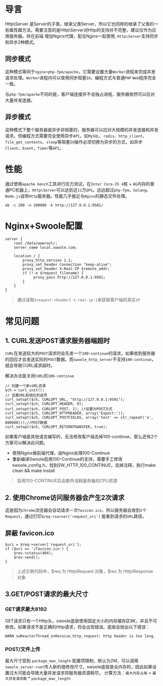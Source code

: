 # 导言

Http\Server 是Server的子类，继承父类Server，所以它也同样的继承了父类的一些属性跟方法，需要注意的是Http\Server对Http的支持并不完整，建议仅作为应用服务器。并在前端  增加Nginx代理，配合Nginx一起使用,
`Http\Server`支持同步和异步2种模式。

## 同步模式

这种模式等同于`nginx+php-fpm/apache`，它需要设置大量`Worker`进程来完成并发请求处理。`Worker`进程内可以使用同步阻塞`IO`，编程方式与普通`PHP` `Web`程序完全一致。

与`php-fpm/apache`不同的是，客户端连接并不会独占进程，服务器依然可以应对大量并发连接。

## 异步模式

这种模式下整个服务器是异步非阻塞的，服务器可以应对大规模的并发连接和并发请求。但编程方式需要完全使用异步`API`，如`MySQL`、`redis`、`http_client`、`file_get_contents`、`sleep`等阻塞`IO`操作必须切换为异步的方式，如异步`Client`，`Event`，`Timer`等`API`。

# 性能

通过使用`apache bench`工具进行压力测试，在`Inter Core-I5 4`核 + `8G`内存的普通PC机器上，`Http\Server`可以达到近`11`万`QPS`。远远超过`php-fpm`，`Golang`、`Node.js`自带`Http`服务器。性能几乎接近与`Nginx`的静态文件处理。

```
ab -c 200 -n 200000 -k http://127.0.0.1:9501/
```

# Nginx+Swoole配置

```
server {
    root /data/wwwroot/;
    server_name local.swoole.com;

    location / {
        proxy_http_version 1.1;
        proxy_set_header Connection "keep-alive";
        proxy_set_header X-Real-IP $remote_addr;
        if (!-e $request_filename) {
             proxy_pass http://127.0.0.1:9501;
        }
    }
}

```

> 通过读取`$request->header['x-real-ip']`来获取客户端的真实`IP`

# 常见问题

## 1. CURL发送POST请求服务器端超时

`CURL`在发送较大的`POST`请求时会先发一个`100-continue`的请求，如果收到服务器的回应才会发送实际的`POST`数据。而`swoole_http_server`不支持`100-continue`，就会导致CURL请求超时。

解决办法是关闭`CURL`的`100-continue`

```
// 创建一个新cURL资源
$ch = curl_init();
// 设置URL和相应的选项
curl_setopt($ch, CURLOPT_URL, "http://127.0.0.1:9501");
curl_setopt($ch, CURLOPT_HEADER, 0);
curl_setopt($ch, CURLOPT_POST, 1); //设置为POST方式
curl_setopt($ch, CURLOPT_HTTPHEADER, array('Expect:'));
curl_setopt($ch, CURLOPT_POSTFIELDS, array('test' => str_repeat('a', 800000)));//POST数据
curl_setopt($ch, CURLOPT_RETURNTRANSFER, true);
```


如果客户端是其他语言编写的，无法修改客户端去掉100-continue，那么还有2个方案可以解决此问题。

*   使用Nginx做前端代理，由Nginx处理100-Continue
*   重新编译Swoole启用100-Continue的支持，需要手工修改swoole_config.h，找到SW_HTTP_100_CONTINUE，去掉注释，执行make clean && make install

> 启用100-CONTINUE后会额外消耗服务器的CPU资源

## 2. 使用Chrome访问服务器会产生2次请求

这是因为`Chrome`浏览器会自动请求一次`favicon.ico`，所以服务器会收到`2`个`Request`，通过打印`$req->server['request_uri']` 能看到请求的`URL`路径。

## 屏蔽 favicon.ico

```
$uri = $req->server['request_uri'];
if ($uri == '/favicon.ico') {
    $res->status(404);
    $res->end();
}

```

> 上述示例代码中，$req 为 Http\Request 对象，$res 为 Http\Response 对象

## 3.GET/POST请求的最大尺寸

### GET请求最大8192

GET请求只有一个Http头，swoole底层使用固定大小的内存缓存区8K，并且不可修改。如果请求不是正确的Http请求，将会出现错误。底层会抛出以下错误：

```
WARN swReactorThread_onReceive_http_request: http header is too long.

```

### POST/文件上传

最大尺寸受到 `package_max_length` 配置项限制，默认为2M，可以调用`swoole_server->set`传入新的值修改尺寸。swoole底层是全内存的，因此如果设置过大可能会导致大量并发请求将服务器资源耗尽。 计算方法：`最大内存占用` = `最大并发请求数` * `package_max_length`
